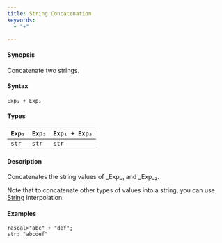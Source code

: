 ```yaml
---
title: String Concatenation
keywords:
  - "+"

---
```


#### Synopsis

Concatenate two strings.

#### Syntax

`Exp₁ + Exp₂`

#### Types


| `Exp₁` | `Exp₂` | `Exp₁ + Exp₂`  |
| --- | --- | --- |
| `str`     | `str`     | `str`                |


#### Description

Concatenates the string values of _Exp_₁ and _Exp_₂.

Note that to concatenate other types of values into a string, you can use [String](../../../../../Rascal/Expressions/Values/String/index.md) interpolation.

#### Examples


```rascal-shell 
rascal>"abc" + "def";
str: "abcdef"
```


